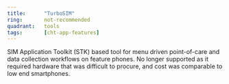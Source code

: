```yaml
---
title:      "TurboSIM"
ring:       not-recommended
quadrant:   tools
tags:       [cht-app-features]
---
```


SIM Application Toolkit (STK) based tool for menu driven point-of-care and data collection workflows on feature phones. No longer supported as it required hardware that was difficult to procure, and cost was comparable to low end smartphones.